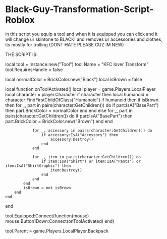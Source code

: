 # Black-Guy-Transformation-Script-Roblox
in this script you equip a tool and when it is equipped you can click and it will change ur skintone to BLACK! and removes ur accessories and clothes, its mostly for trolling (DONT HATE PLEASE CUZ IM NEW)

THE SCRIPT IS:




local tool = Instance.new("Tool")
tool.Name = "KFC lover Transform"
tool.RequiresHandle = false

local normalColor = BrickColor.new("Black")
local isBrown = false

local function onToolActivated()
    local player = game.Players.LocalPlayer
    local character = player.Character
    if character then
        local humanoid = character:FindFirstChildOfClass("Humanoid")
        if humanoid then
            if isBrown then
                for _, part in pairs(character:GetChildren()) do
                    if part:IsA("BasePart") then
                        part.BrickColor = normalColor
                    end
                end
            else
                for _, part in pairs(character:GetChildren()) do
                    if part:IsA("BasePart") then
                        part.BrickColor = BrickColor.new("Brown")
                    end
                end

                for _, accessory in pairs(character:GetChildren()) do
                    if accessory:IsA("Accessory") then
                        accessory:Destroy()
                    end
                end

                for _, item in pairs(character:GetChildren()) do
                    if item:IsA("Shirt") or item:IsA("Pants") or item:IsA("ShirtGraphic") then
                        item:Destroy()
                    end
                end
            end
            isBrown = not isBrown
        end
    end
end

tool.Equipped:Connect(function(mouse)
    mouse.Button1Down:Connect(onToolActivated)
end)

tool.Parent = game.Players.LocalPlayer.Backpack

